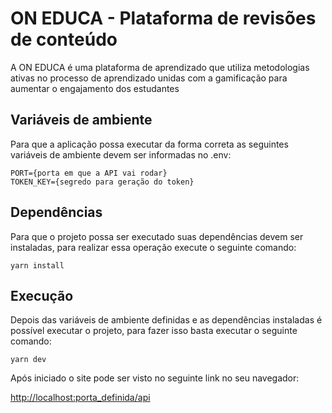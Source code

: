 # ON EDUCA - Plataforma de revisões de conteúdo

A ON EDUCA é uma plataforma de aprendizado que utiliza metodologias ativas no processo de aprendizado unidas com a gamificação para aumentar o engajamento dos estudantes

## Variáveis de ambiente

Para que a aplicação possa executar da forma correta as seguintes variáveis de ambiente devem ser informadas no .env:

```
PORT={porta em que a API vai rodar}
TOKEN_KEY={segredo para geração do token}
```

## Dependências

Para que o projeto possa ser executado suas dependências devem ser instaladas, para realizar essa operação execute o seguinte comando:

```
yarn install
```

## Execução

Depois das variáveis de ambiente definidas e as dependências instaladas é possível executar o projeto, para fazer isso basta executar o seguinte comando:

```
yarn dev
```

Após iniciado o site pode ser visto no seguinte link no seu navegador:

[http://localhost:porta_definida/api](http://localhost:porta_definida/api)
